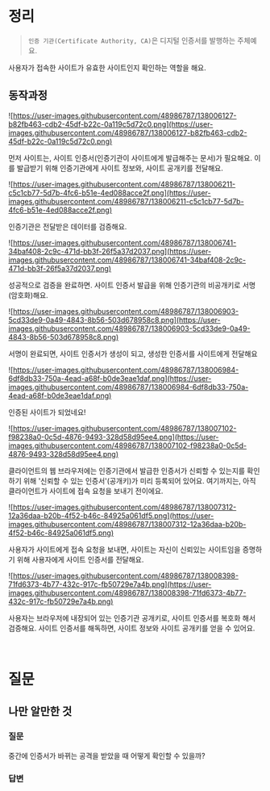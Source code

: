 # 정리

> `인증 기관(Certificate Authority, CA)`은 디지털 인증서를 발행하는 주체예요.
> 

사용자가 접속한 사이트가 유효한 사이트인지 확인하는 역할을 해요. 

## 동작과정

![https://user-images.githubusercontent.com/48986787/138006127-b82fb463-cdb2-45df-b22c-0a119c5d72c0.png](https://user-images.githubusercontent.com/48986787/138006127-b82fb463-cdb2-45df-b22c-0a119c5d72c0.png)

먼저 사이트는, 사이트 인증서(인증기관이 사이트에게 발급해주는 문서)가 필요해요.
이를 발급받기 위해 인증기관에게 사이트 정보와, 사이트 공개키를 전달해요.

![https://user-images.githubusercontent.com/48986787/138006211-c5c1cb77-5d7b-4fc6-b51e-4ed088acce2f.png](https://user-images.githubusercontent.com/48986787/138006211-c5c1cb77-5d7b-4fc6-b51e-4ed088acce2f.png)

인증기관은 전달받은 데이터를 검증해요.

![https://user-images.githubusercontent.com/48986787/138006741-34baf408-2c9c-471d-bb3f-26f5a37d2037.png](https://user-images.githubusercontent.com/48986787/138006741-34baf408-2c9c-471d-bb3f-26f5a37d2037.png)

성공적으로 검증을 완료하면. 사이트 인증서 발급을 위해 인증기관의 비공개키로 서명(암호화)해요. 

![https://user-images.githubusercontent.com/48986787/138006903-5cd33de9-0a49-4843-8b56-503d678958c8.png](https://user-images.githubusercontent.com/48986787/138006903-5cd33de9-0a49-4843-8b56-503d678958c8.png)

서명이 완료되면, 사이트 인증서가 생성이 되고, 생성한 인증서를 사이트에게 전달해요 

![https://user-images.githubusercontent.com/48986787/138006984-6df8db33-750a-4ead-a68f-b0de3eae1daf.png](https://user-images.githubusercontent.com/48986787/138006984-6df8db33-750a-4ead-a68f-b0de3eae1daf.png)

인증된 사이트가 되었네요! 

![https://user-images.githubusercontent.com/48986787/138007102-f98238a0-0c5d-4876-9493-328d58d95ee4.png](https://user-images.githubusercontent.com/48986787/138007102-f98238a0-0c5d-4876-9493-328d58d95ee4.png)

클라이언트의 웹 브라우저에는 인증기관에서 발급한 인증서가 신뢰할 수 있는지를 확인하기 위해 '신뢰할 수 있는 인증서'(공개키)가 미리 등록되어 있어요. 
여기까지는, 아직 클라이언트가 사이트에 접속 요청을 보내기 전이에요. 

![https://user-images.githubusercontent.com/48986787/138007312-12a36daa-b20b-4f52-b46c-84925a061df5.png](https://user-images.githubusercontent.com/48986787/138007312-12a36daa-b20b-4f52-b46c-84925a061df5.png)

사용자가 사이트에게 접속 요청을 보내면, 사이트는 자신이 신뢰있는 사이트임을 증명하기 위해 사용자에게 사이트 인증서를 전달해요. 

![https://user-images.githubusercontent.com/48986787/138008398-71fd6373-4b77-432c-917c-fb50729e7a4b.png](https://user-images.githubusercontent.com/48986787/138008398-71fd6373-4b77-432c-917c-fb50729e7a4b.png)

사용자는 브라우저에 내장되어 있는 인증기관 공개키로, 사이트 인증서를 복호화 해서 검증해요. 
사이트 인증서를 해독하면, 사이트 정보와 사이트 공개키를 얻을 수 있어요.

<br> 

# 질문

## 나만 알만한 것

### 질문

중간에 인증서가 바뀌는 공격을 받았을 때 어떻게 확인할 수 있을까?

### 답변
